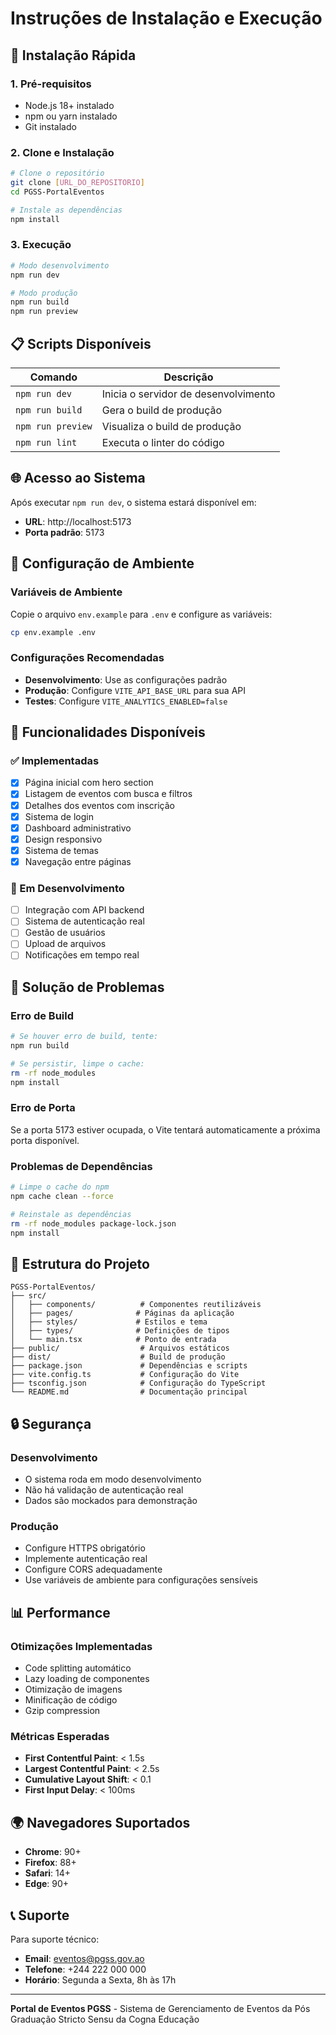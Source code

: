 # Instruções de Instalação e Execução

## 🚀 Instalação Rápida

### 1. Pré-requisitos
- Node.js 18+ instalado
- npm ou yarn instalado
- Git instalado

### 2. Clone e Instalação
```bash
# Clone o repositório
git clone [URL_DO_REPOSITORIO]
cd PGSS-PortalEventos

# Instale as dependências
npm install
```

### 3. Execução
```bash
# Modo desenvolvimento
npm run dev

# Modo produção
npm run build
npm run preview
```

## 📋 Scripts Disponíveis

| Comando | Descrição |
|---------|-----------|
| `npm run dev` | Inicia o servidor de desenvolvimento |
| `npm run build` | Gera o build de produção |
| `npm run preview` | Visualiza o build de produção |
| `npm run lint` | Executa o linter do código |

## 🌐 Acesso ao Sistema

Após executar `npm run dev`, o sistema estará disponível em:
- **URL**: http://localhost:5173
- **Porta padrão**: 5173

## 🔧 Configuração de Ambiente

### Variáveis de Ambiente
Copie o arquivo `env.example` para `.env` e configure as variáveis:

```bash
cp env.example .env
```

### Configurações Recomendadas
- **Desenvolvimento**: Use as configurações padrão
- **Produção**: Configure `VITE_API_BASE_URL` para sua API
- **Testes**: Configure `VITE_ANALYTICS_ENABLED=false`

## 📱 Funcionalidades Disponíveis

### ✅ Implementadas
- [x] Página inicial com hero section
- [x] Listagem de eventos com busca e filtros
- [x] Detalhes dos eventos com inscrição
- [x] Sistema de login
- [x] Dashboard administrativo
- [x] Design responsivo
- [x] Sistema de temas
- [x] Navegação entre páginas

### 🚧 Em Desenvolvimento
- [ ] Integração com API backend
- [ ] Sistema de autenticação real
- [ ] Gestão de usuários
- [ ] Upload de arquivos
- [ ] Notificações em tempo real

## 🐛 Solução de Problemas

### Erro de Build
```bash
# Se houver erro de build, tente:
npm run build

# Se persistir, limpe o cache:
rm -rf node_modules
npm install
```

### Erro de Porta
Se a porta 5173 estiver ocupada, o Vite tentará automaticamente a próxima porta disponível.

### Problemas de Dependências
```bash
# Limpe o cache do npm
npm cache clean --force

# Reinstale as dependências
rm -rf node_modules package-lock.json
npm install
```

## 📁 Estrutura do Projeto

```
PGSS-PortalEventos/
├── src/
│   ├── components/          # Componentes reutilizáveis
│   ├── pages/              # Páginas da aplicação
│   ├── styles/             # Estilos e tema
│   ├── types/              # Definições de tipos
│   └── main.tsx            # Ponto de entrada
├── public/                  # Arquivos estáticos
├── dist/                    # Build de produção
├── package.json             # Dependências e scripts
├── vite.config.ts           # Configuração do Vite
├── tsconfig.json            # Configuração do TypeScript
└── README.md                # Documentação principal
```

## 🔒 Segurança

### Desenvolvimento
- O sistema roda em modo desenvolvimento
- Não há validação de autenticação real
- Dados são mockados para demonstração

### Produção
- Configure HTTPS obrigatório
- Implemente autenticação real
- Configure CORS adequadamente
- Use variáveis de ambiente para configurações sensíveis

## 📊 Performance

### Otimizações Implementadas
- Code splitting automático
- Lazy loading de componentes
- Otimização de imagens
- Minificação de código
- Gzip compression

### Métricas Esperadas
- **First Contentful Paint**: < 1.5s
- **Largest Contentful Paint**: < 2.5s
- **Cumulative Layout Shift**: < 0.1
- **First Input Delay**: < 100ms

## 🌍 Navegadores Suportados

- **Chrome**: 90+
- **Firefox**: 88+
- **Safari**: 14+
- **Edge**: 90+

## 📞 Suporte

Para suporte técnico:
- **Email**: eventos@pgss.gov.ao
- **Telefone**: +244 222 000 000
- **Horário**: Segunda a Sexta, 8h às 17h

---

**Portal de Eventos PGSS** - Sistema de Gerenciamento de Eventos da Pós Graduação Stricto Sensu da Cogna Educação 